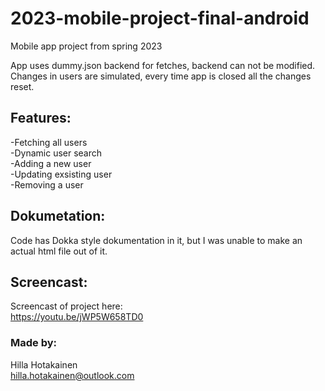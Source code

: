 # 2023-mobile-project-final-android

Mobile app project from spring 2023

App uses dummy.json backend for fetches, backend can not be modified.  
Changes in users are simulated, every time app is closed all the changes reset.

## Features:

-Fetching all users  
-Dynamic user search  
-Adding a new user  
-Updating exsisting user  
-Removing a user  

## Dokumetation:
Code has Dokka style dokumentation in it, but I was unable to make an actual html file out of it.  

## Screencast:
Screencast of project here:  
https://youtu.be/jWP5W658TD0

### Made by:
Hilla Hotakainen  
hilla.hotakainen@outlook.com
